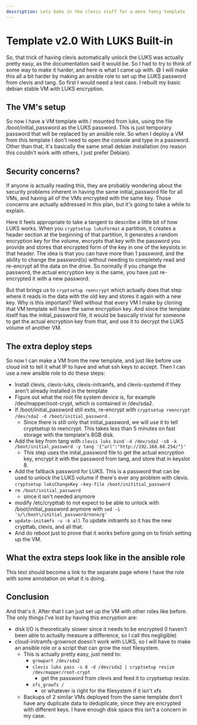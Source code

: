 ```yaml
---
description: Lets bake in the clevis stuff for a more fancy template
---
```


# Template v2.0 With LUKS Built-in

So, that trick of having clevis automatically unlock the LUKS was actually pretty easy, as the documentation said it would be. So I had to try to think of some way to make it harder, and here is what I came up with.  :smile:  I will make this all a bit harder by making an ansible role to set up the LUKS password from clevis and tang. So first I would need a test case. I rebuilt my basic debian stable VM with LUKS encryption.

## The VM's setup

So now I have a VM template with / mounted from luks, using the file /boot/initial\_password as the LUKS password. This is just temporary password that will be replaced by an ansible role.  So when I deploy a VM from this template I don't need to open the console and type in a password. Other than that, it's basically the same small debian installation (no reason this couldn't work with others, I just prefer Debian). &#x20;

## Security concerns?

If anyone is actually reading this, they are probably wondering about the security problems inherent in having the same initial\_password file for all VMs, and having all of the VMs encrypted with the same key.  Those concerns are actually addressed in this plan, but it's going to take a while to explain. &#x20;

Here it feels appropriate to take a tangent to describe a little bit of how LUKS works. When you `cryptsetup luksFormat` a partition, it creates a header section at the beginning of that partition, it generates a random encryption key for the volume, encrypts that key with the password you provide and stores that encrypted form of the key in one of the keyslots in that header. The idea is that you can have more than 1 password, and the ability to change the password(s) without needing to completely read and re-encrypt all the data on the drive.  So normally if you change the password, the actual encryption key is the same, you have just re-encrypted it with a new password.

But that brings us to `cryptsetup reencrypt` which actually does that step where it reads in the data with the old key and stores it again with a new key.  Why is this important? Well without that every VM I make by cloning that VM template will have the same encryption key. And since the template itself has the initial\_password file, it would be basically trivial for someone to get the actual encryption key from that, and use it to decrypt the LUKS volume of another VM.

## The extra deploy steps

So now I can make a VM from the new template, and just like before use cloud init to tell it what IP to have and what ssh keys to accept. Then I can use a new ansible role to do these steps:&#x20;

* Install clevis, clevis-luks, clevis-initramfs, and clevis-systemd if they aren't already installed in the template
* Figure out what the root file system device is, for example /dev/mapper/root-crypt, which is contained in /dev/sda2.
* If /boot/initial\_password still exits, re-encrypt with `cryptsetup reencrypt /dev/sda2 -d /boot/initial_password` .  &#x20;
  * Since there is still only that initial\_password, we will use it to tell cryptsetup to reencrypt. This takes less than 5 minutes on fast storage with the template's 8GB disk.
* Add the key from tang with  `clevis luks bind -d /dev/sda2 -s8 -k /boot/initial_password -y tang '{"url":"http://192.168.68.254/"}'`
  * This step uses the inital\_password file to get the actual encryption key, encrypt it with the password from tang, and store that in keyslot 8.
* Add the fallback password for LUKS.  This is a password that can be used to unlock the LUKS volume if there's ever any problem with clevis.  `cryptsetup luksChangeKey –key-file /boot/inititial_password`&#x20;
* `rm /boot/initial_password`&#x20;
  * since it isn't needed anymore&#x20;
* modify /etc/crypttab to not expect to be able to unlock with /boot/initial\_password anymore with `sed -i 's/\/boot\/initial_password/none/g'`
* `update-initamfs -u -k all` To update initramfs so it has the new crypttab, clevis, and all that.
* And do reboot just to prove that it works before going on to finish setting up the VM.

## What the extra steps look like in the ansible role

This text should become a link to the separate page where I have the role with some annotation on what it is doing.&#x20;

## Conclusion

And that's it. After that I can just set up the VM with other roles like before. The only things I've lost by having this encryption are:&#x20;

* disk I/O is theoretically slower since it needs to be encrypted (I haven't been able to actually measure a difference, so I call this negligible)&#x20;
* cloud-initramfs-growroot doesn't work with LUKS, so I will have to make an ansible role or a script that can grow the root filesystem.&#x20;
  * This is actually pretty easy, just need to:&#x20;
    * `growpart /dev/sda2`&#x20;
    * `clevis luks pass -s 8 -d /dev/sda2 | cryptsetup resize /dev/mapper/root-crypt`
      * get the password from clevis and feed it to cryptsetup resize.  &#x20;
    * `xfs_growfs /`&#x20;
      * or whatever is right for the filesystem if it isn't xfs&#x20;
  * Backups of 2 similar VMs deployed from the same template don't have any duplicate data to deduplicate, since they are encrypted with different keys.  I have enough disk space this isn't a concern in my case. &#x20;
